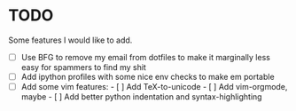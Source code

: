 # TODO

Some features I would like to add.

- [ ] Use BFG to remove my email from dotfiles to make it marginally less easy
      for spammers to find my shit
- [ ] Add ipython profiles with some nice env checks to make em portable
- [ ] Add some vim features:
      - [ ] Add TeX-to-unicode
      - [ ] Add vim-orgmode, maybe
      - [ ] Add better python indentation and syntax-highlighting
